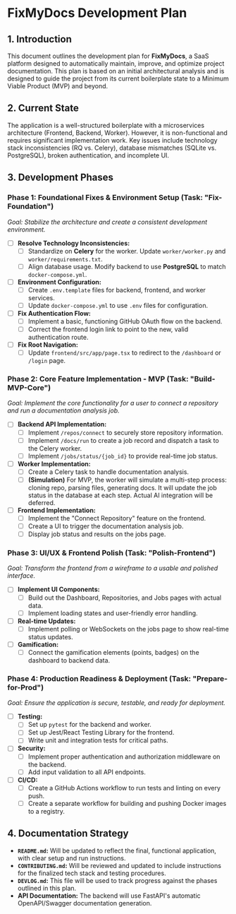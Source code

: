 # FixMyDocs Development Plan

## 1. Introduction
This document outlines the development plan for **FixMyDocs**, a SaaS platform designed to automatically maintain, improve, and optimize project documentation. This plan is based on an initial architectural analysis and is designed to guide the project from its current boilerplate state to a Minimum Viable Product (MVP) and beyond.

## 2. Current State
The application is a well-structured boilerplate with a microservices architecture (Frontend, Backend, Worker). However, it is non-functional and requires significant implementation work. Key issues include technology stack inconsistencies (RQ vs. Celery), database mismatches (SQLite vs. PostgreSQL), broken authentication, and incomplete UI.

## 3. Development Phases

### Phase 1: Foundational Fixes & Environment Setup (Task: "Fix-Foundation")
*Goal: Stabilize the architecture and create a consistent development environment.*
- [ ] **Resolve Technology Inconsistencies:**
    - [ ] Standardize on **Celery** for the worker. Update `worker/worker.py` and `worker/requirements.txt`.
    - [ ] Align database usage. Modify backend to use **PostgreSQL** to match `docker-compose.yml`.
- [ ] **Environment Configuration:**
    - [ ] Create `.env.template` files for backend, frontend, and worker services.
    - [ ] Update `docker-compose.yml` to use `.env` files for configuration.
- [ ] **Fix Authentication Flow:**
    - [ ] Implement a basic, functioning GitHub OAuth flow on the backend.
    - [ ] Correct the frontend login link to point to the new, valid authentication route.
- [ ] **Fix Root Navigation:**
    - [ ] Update `frontend/src/app/page.tsx` to redirect to the `/dashboard` or `/login` page.

### Phase 2: Core Feature Implementation - MVP (Task: "Build-MVP-Core")
*Goal: Implement the core functionality for a user to connect a repository and run a documentation analysis job.*
- [ ] **Backend API Implementation:**
    - [ ] Implement `/repos/connect` to securely store repository information.
    - [ ] Implement `/docs/run` to create a job record and dispatch a task to the Celery worker.
    - [ ] Implement `/jobs/status/{job_id}` to provide real-time job status.
- [ ] **Worker Implementation:**
    - [ ] Create a Celery task to handle documentation analysis.
    - [ ] **(Simulation)** For MVP, the worker will simulate a multi-step process: cloning repo, parsing files, generating docs. It will update the job status in the database at each step. Actual AI integration will be deferred.
- [ ] **Frontend Implementation:**
    - [ ] Implement the "Connect Repository" feature on the frontend.
    - [ ] Create a UI to trigger the documentation analysis job.
    - [ ] Display job status and results on the jobs page.

### Phase 3: UI/UX & Frontend Polish (Task: "Polish-Frontend")
*Goal: Transform the frontend from a wireframe to a usable and polished interface.*
- [ ] **Implement UI Components:**
    - [ ] Build out the Dashboard, Repositories, and Jobs pages with actual data.
    - [ ] Implement loading states and user-friendly error handling.
- [ ] **Real-time Updates:**
    - [ ] Implement polling or WebSockets on the jobs page to show real-time status updates.
- [ ] **Gamification:**
    - [ ] Connect the gamification elements (points, badges) on the dashboard to backend data.

### Phase 4: Production Readiness & Deployment (Task: "Prepare-for-Prod")
*Goal: Ensure the application is secure, testable, and ready for deployment.*
- [ ] **Testing:**
    - [ ] Set up `pytest` for the backend and worker.
    - [ ] Set up Jest/React Testing Library for the frontend.
    - [ ] Write unit and integration tests for critical paths.
- [ ] **Security:**
    - [ ] Implement proper authentication and authorization middleware on the backend.
    - [ ] Add input validation to all API endpoints.
- [ ] **CI/CD:**
    - [ ] Create a GitHub Actions workflow to run tests and linting on every push.
    - [ ] Create a separate workflow for building and pushing Docker images to a registry.

## 4. Documentation Strategy
- **`README.md`:** Will be updated to reflect the final, functional application, with clear setup and run instructions.
- **`CONTRIBUTING.md`:** Will be reviewed and updated to include instructions for the finalized tech stack and testing procedures.
- **`DEVLOG.md`:** This file will be used to track progress against the phases outlined in this plan.
- **API Documentation:** The backend will use FastAPI's automatic OpenAPI/Swagger documentation generation.